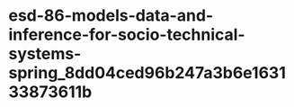 # esd-86-models-data-and-inference-for-socio-technical-systems-spring_8dd04ced96b247a3b6e163133873611b